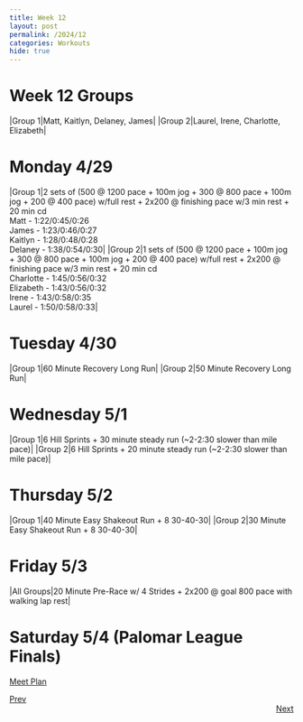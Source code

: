 ```yaml
---
title: Week 12
layout: post
permalink: /2024/12
categories: Workouts
hide: true
---
```



# Week 12 Groups

|Group 1|Matt, Kaitlyn, Delaney, James|
|Group 2|Laurel, Irene, Charlotte, Elizabeth|

# Monday 4/29

|Group 1|2 sets of (500 @ 1200 pace + 100m jog + 300 @ 800 pace + 100m jog + 200 @ 400 pace) w/full rest + 2x200 @ finishing pace w/3 min rest + 20 min cd <br> Matt - 1:22/0:45/0:26 <br> James - 1:23/0:46/0:27 <br> Kaitlyn - 1:28/0:48/0:28 <br> Delaney - 1:38/0:54/0:30| 
|Group 2|1 sets of (500 @ 1200 pace + 100m jog + 300 @ 800 pace + 100m jog + 200 @ 400 pace) w/full rest + 2x200 @ finishing pace w/3 min rest + 20 min cd <br> Charlotte - 1:45/0:56/0:32 <br> Elizabeth - 1:43/0:56/0:32 <br> Irene - 1:43/0:58/0:35 <br> Laurel - 1:50/0:58/0:33|

# Tuesday 4/30

|Group 1|60 Minute Recovery Long Run|
|Group 2|50 Minute Recovery Long Run| 

# Wednesday 5/1 

|Group 1|6 Hill Sprints + 30 minute steady run (~2-2:30 slower than mile pace)|
|Group 2|6 Hill Sprints + 20 minute steady run (~2-2:30 slower than mile pace)|

# Thursday 5/2

|Group 1|40 Minute Easy Shakeout Run + 8 30-40-30| 
|Group 2|30 Minute Easy Shakeout Run + 8 30-40-30|

# Friday 5/3 

|All Groups|20 Minute Pre-Race w/ 4 Strides + 2x200 @ goal 800 pace with walking lap rest|

# Saturday 5/4 (Palomar League Finals)

[Meet Plan]({{site.baseurl}}/2024/PLF)


<div style="text-align: left"> <a href="{{site.baseurl}}/2024/11">Prev</a></div> 
<div style="text-align: right"> <a href="{{site.baseurl}}/2024/13">Next</a></div>
